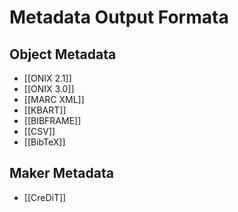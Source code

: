 # Metadata Output Formata

## Object Metadata
* [[ONIX 2.1]]
* [[ONIX 3.0]]
* [[MARC XML]]
* [[KBART]]
* [[BIBFRAME]]
* [[CSV]]
* [[BibTeX]]

## Maker Metadata

* [[CreDiT]]




